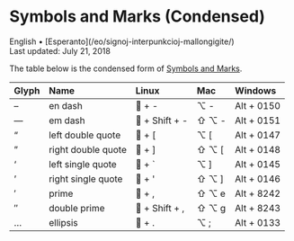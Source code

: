 Symbols and Marks (Condensed)
=============================

<div class="center">English • [Esperanto](/eo/signoj-interpunkcioj-mallongigite/)</div>
<div class="center">Last updated: July 21, 2018</div>

The table below is the condensed form of [Symbols and Marks](/en/symbols-marks/).

| Glyph | Name               | Linux          | Mac           | Windows    |
| :---- | :----------------- | :------------- | :------------ | :--------- |
| –     | en dash            | 🐧 + -         | ⌥ -           | Alt + 0150 |
| —     | em dash            | 🐧 + Shift + - | ⇧ ⌥ -         | Alt + 0151 |
| “     | left double quote  | 🐧 + [         | ⌥ [           | Alt + 0147 |
| ”     | right double quote | 🐧 + ]         | ⇧ ⌥ [         | Alt + 0148 |
| ‘     | left single quote  | 🐧 + `         | ⌥ ]           | Alt + 0145 |
| ’     | right single quote | 🐧 + '         | ⇧ ⌥ ]         | Alt + 0146 |
| ′     | prime              | 🐧 + ,         | ⇧ ⌥ e         | Alt + 8242 |
| ″     | double prime       | 🐧 + Shift + , | ⇧ ⌥ g         | Alt + 8243 |
| …     | ellipsis           | 🐧 + .         | ⌥ ;           | Alt + 0133 |
